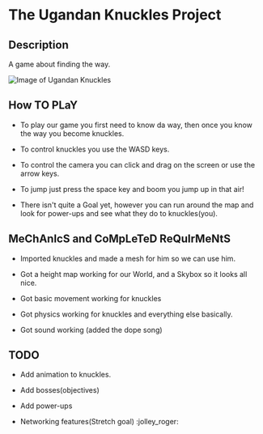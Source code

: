 # The Ugandan Knuckles Project

## Description
A game about finding the way.

![Image of Ugandan Knuckles](http://i0.kym-cdn.com/photos/images/newsfeed/001/330/335/b84.png)

## How TO PLaY

* To play our game you first need to know da way, then once you know the way you become knuckles.

* To control knuckles you use the WASD keys.

* To control the camera you can click and drag on the screen or use the arrow keys.

* To jump just press the space key and boom you jump up in that air!

* There isn't quite a Goal yet, however you can run around the map and look for power-ups and see what they do to knuckles(you).

## MeChAnIcS and CoMpLeTeD ReQuIrMeNtS

 * Imported knuckles and made a mesh for him so we can use him.

* Got a height map working for our World, and a Skybox so it looks all nice.

* Got basic movement working for knuckles

* Got physics working for knuckles and everything else basically.

* Got sound working (added the dope song)

## TODO

* Add animation to knuckles.

* Add bosses(objectives)

* Add power-ups

* Networking features(Stretch goal) :jolley_roger:
